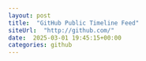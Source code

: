 ```yaml
---
layout: post
title:  "GitHub Public Timeline Feed"
siteUrl:  "http://github.com/"
date:  2025-03-01 19:45:15+00:00
categories: github
---
```

